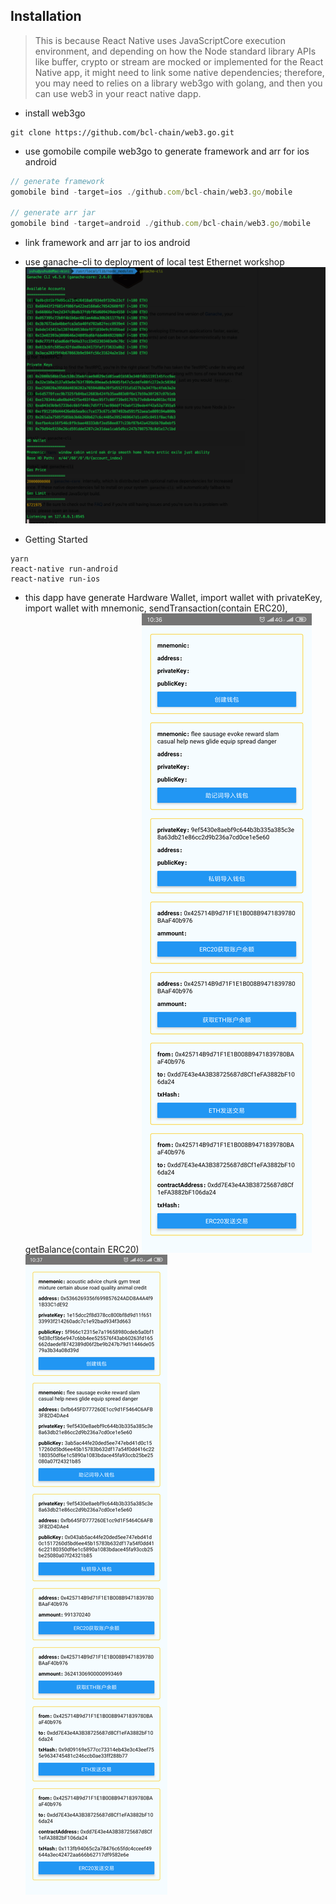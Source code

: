 ## Installation
> This is because React Native uses JavaScriptCore execution environment, and depending on how the Node standard library APIs like buffer, crypto or stream are mocked or implemented for the React Native app, it might need to link some native dependencies; therefore, you may need to relies on a library web3go with golang, and then you can use web3 in your react native dapp.

- install web3go
```
git clone https://github.com/bcl-chain/web3.go.git
```

- use gomobile compile web3go to generate framework and arr for ios android
```javascript
// generate framework
gomobile bind -target=ios ./github.com/bcl-chain/web3.go/mobile

// generate arr jar
gomobile bind -target=android ./github.com/bcl-chain/web3.go/mobile
```

- link framework and arr jar to ios android

- use ganache-cli to deployment of local test Ethernet workshop
![](https://github.com/kmyw/React-Native-Dapp/blob/master/gan-cli.png?raw=true)
- Getting Started
```
yarn
react-native run-android
react-native run-ios
```
- this dapp have generate Hardware Wallet, import wallet with privateKey, import wallet with mnemonic, sendTransaction(contain ERC20), getBalance(contain ERC20)
![](https://github.com/kmyw/React-Native-Dapp/blob/master/dapp-demo-1.png?raw=true)
![](https://github.com/kmyw/React-Native-Dapp/blob/master/dapp-demo-2.png?raw=true)